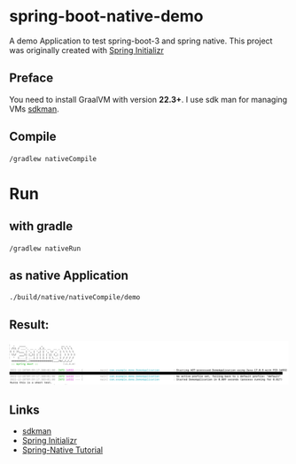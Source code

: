 # spring-boot-native-demo
A demo Application to test spring-boot-3 and spring native. This project was originally created with [Spring Initializr](https://start.spring.io/) 

## Preface
You need to install GraalVM with version __22.3+__. I use sdk man for managing VMs [sdkman](https://sdkman.io).

## Compile
`/gradlew nativeCompile`

# Run
## with gradle
`/gradlew nativeRun`

## as native Application
`./build/native/nativeCompile/demo`

## Result:
<img src="./screen-shot-started.png" alt="Result after demo start"/>

## Links
- [sdkman](https://sdkman.io)
- [Spring Initializr](https://start.spring.io/)
- [Spring-Native Tutorial](https://docs.spring.io/spring-boot/docs/3.0.0/reference/html/native-image.html)